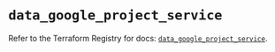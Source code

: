# `data_google_project_service`

Refer to the Terraform Registry for docs: [`data_google_project_service`](https://registry.terraform.io/providers/hashicorp/google/6.46.0/docs/data-sources/project_service).
